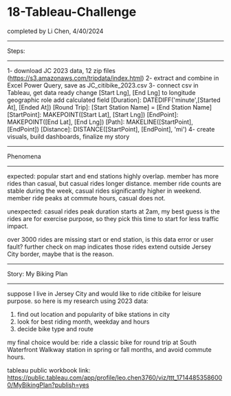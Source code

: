 # 18-Tableau-Challenge

completed by Li Chen, 4/40/2024

*************************
Steps:
*************************

1- download JC 2023 data, 12 zip files (https://s3.amazonaws.com/tripdata/index.html)
2- extract and combine in Excel Power Query, save as JC_citibike_2023.csv
3- connect csv in Tableau, get data ready
	change [Start Lng], [End Lng] to longitude geographic role
	add calculated field
		[Duration]: DATEDIFF('minute',[Started At], [Ended At])
		[Round Trip]: [Start Station Name] = [End Station Name]
		[StartPoint]: MAKEPOINT([Start Lat], [Start Lng])
		[EndPoint]: MAKEPOINT([End Lat], [End Lng])
		[Path]: MAKELINE([StartPoint], [EndPoint])
		[Distance]: DISTANCE([StartPoint], [EndPoint], 'mi')
4- create visuals, build dashboards, finalize my story



*************************
Phenomena
*************************
expected:
popular start and end stations highly overlap.
member has more rides than casual, but casual rides longer distance.
member ride counts are stable during the week, casual rides significantly higher in weekend.
member ride peaks at commute hours, casual does not.

unexpected:
casual rides peak duration starts at 2am, my best guess is the rides are for exercise purpose, so they pick this time to start for less traffic impact.

over 3000 rides are missing start or end station, is this data error or user fault?
further check on map indicates those rides extend outside Jersey City border, maybe that is the reason.


*************************
Story: My Biking Plan
*************************
suppose I live in Jersey City and would like to ride citibike for leisure purpose.
so here is my research using 2023 data:
1. find out location and popularity of bike stations in city
2. look for best riding month, weekday and hours
3. decide bike type and route

my final choice would be: ride a classic bike for round trip at South Waterfront Walkway station in spring or fall months, and avoid commute hours.

tableau public workbook link: https://public.tableau.com/app/profile/leo.chen3760/viz/ttt_17144853586000/MyBikingPlan?publish=yes









